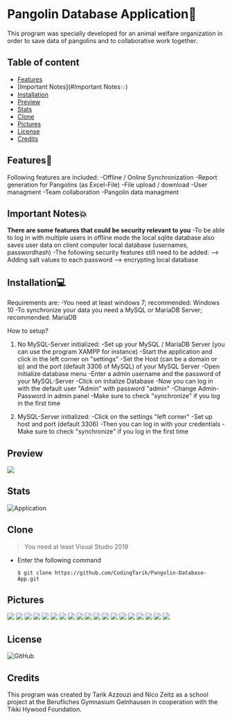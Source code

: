 # Pangolin Database Application🦔
This program was specially developed for an animal welfare organization in order to save data of pangolins and to collaborative work together. 

## Table of content
- [Features](#Features🚦)
- [Important Notes](#Important Notes💥)
- [Installation](#Installation)
- [Preview](#preview)
- [Stats](#stats)
- [Clone](#clone)
- [Pictures](#Pictures)
- [License](#License)
- [Credits](#Credits)

## Features🚦
Following features are included:
-Offline / Online Synchronization
-Report generation for Pangolins (as Excel-File)
-File upload / download
-User managment
-Team collaboration
-Pangolin data managment

## Important Notes💥
**There are some features that could be security relevant to you**
-To be able to log in with multiple users in offline mode the local sqlite database also saves user data on client computer local database (usernames, passwordhash)
-The following security features still need to be added:
--> Adding salt values to each password
--> encrypting local database

## Installation💻
Requirements are:
-You need at least windows 7; recommended: Windows 10 
-To synchronize your data you need a MySQL or MariaDB Server; recommended: MariaDB

How to setup?
1. No MySQL-Server initialized:
-Set up your MySQL / MariaDB Server (you can use the program XAMPP for instance)
-Start the application and click in the left corner on "settings"
-Set the Host (can be a domain or ip) and the port (default 3306 of MySQL) of your MySQL Server
-Open initialize database menu
-Enter a admin username and the password of your MySQL-Server
-Click on initalize Database
-Now you can log in with the default user "Admin" with password "admin"
-Change Admin-Password in admin panel
-Make sure to check "synchronize" if you log in the first time

2. MySQL-Server initialized:
-Click on the settings "left corner" 
-Set up host and port (default 3306)
-Then you can log in with your credentials
-Make sure to check "synchronize" if you log in the first time

## Preview
![](Assets/pangolin.gif)

## Stats
![Application](https://github.com/CodingTarik/Pangolin-Database-App/workflows/.NET%20Core%20Desktop/badge.svg)

## Clone
> You need at least Visual Studio 2019

- Enter the following command
  
  ```shell
  $ git clone https://github.com/CodingTarik/Pangolin-Database-App.git
  ```
## Pictures
![](Assets/1.png)
![](Assets/2.png)
![](Assets/3.png)
![](Assets/4.png)
![](Assets/5.png)
![](Assets/6.png)
![](Assets/7.png)
![](Assets/8.png)
![](Assets/9.png)
![](Assets/10.png)
![](Assets/11.png)
![](Assets/12.png)
![](Assets/13.png)
![](Assets/14.png)
![](Assets/15.png)
![](Assets/16.png)
![](Assets/17.png)
![](Assets/18.png)
![](Assets/119.png)

## License
![GitHub](https://img.shields.io/github/license/CodingTarik/Pangolin-Database-App)

## Credits
This program was created by Tarik Azzouzi and Nico Zeitz as a school project at the Berufliches Gymnasium Gelnhausen in cooperation with the Tikki Hywood Foundation.
